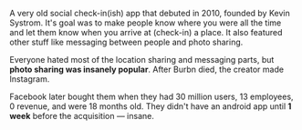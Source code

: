 A very old social check-in(ish) app that debuted in 2010, founded by Kevin Systrom. It's goal was to make people know where you were all the time and let them know when you arrive at (check-in) a place. It also featured other stuff like messaging between people and photo sharing.

Everyone hated most of the location sharing and messaging parts, but **photo sharing was insanely popular**. After Burbn died, the creator made Instagram.

Facebook later bought them when they had 30 million users, 13 employees, 0 revenue, and were 18 months old. They didn't have an android app until **1 week** before the acquisition — insane.
